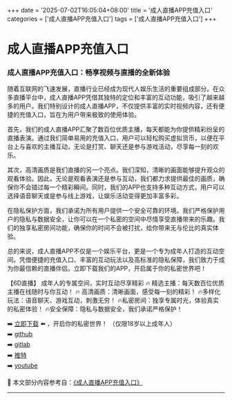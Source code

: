 +++
date = '2025-07-02T16:05:04+08:00'
title = '成人直播APP充值入口'
categories = ['成人直播APP充值入口']
tags = ['成人直播APP充值入口']
+++

# 成人直播APP充值入口

### 成人直播APP充值入口：畅享视频与直播的全新体验

随着互联网的飞速发展，直播行业已经成为现代人娱乐生活的重要组成部分。在众多直播平台中，成人直播APP凭借其独特的定位和丰富的互动功能，吸引了越来越多的用户。我们特别设计的成人直播APP，不仅提供丰富的实时视频内容，还有便捷的充值入口，旨在为用户带来极致的使用体验。

首先，我们的成人直播APP汇聚了数百位优质主播，每天都能为你提供精彩纷呈的直播表演。通过我们简单易用的充值入口，用户可以轻松购买虚拟货币，以便在平台上与喜欢的主播互动，无论是打赏、聊天还是参与游戏活动，尽享每一刻的欢乐。

其次，高清画质是我们直播的另一个亮点。我们深知，清晰的画面能够提升观众的观看体验。因此，无论是观看表演还是参与互动，我们都力求提供最佳的画质，确保你不会错过每一个精彩瞬间。同时，我们的APP也支持多种互动方式，用户可以选择语音聊天或是参与线上游戏，让娱乐活动变得更加丰富多彩。

在隐私保护方面，我们承诺为所有用户提供一个安全可靠的环境。我们严格保护用户的隐私与数据安全，让你可以在一个私密的空间中尽情享受直播带来的乐趣。我们的独享私密房间功能，确保你的时间不会被打扰，给你带来无与伦比的真实体验。

总的来说，成人直播APP不仅是一个娱乐平台，更是一个专为成年人打造的互动空间。凭借便捷的充值入口、丰富的互动玩法以及高标准的隐私保障，我们致力于成为你最信赖的直播伴侣。立即下载我们的APP，开启属于你的私密世界吧！

【6D直播】
成年人的专属空间，实时互动尽享精彩
🔥 精选主播：每天数百位优质主播在线随时与你互动！
🔥 高清画质：清晰画面，感受每一刻的精彩！
🔥多样化玩法：语音聊天、游戏互动，刺激无穷！
🔥私密房间：独享专属时光，体验真实的私密体验！
🔥安全保障：隐私与数据安全，我们承诺严格保护！

➡️ [立即下载](https://down123.s3.ap-east-1.amazonaws.com/down/down.html?channelCode=blog) ⬅️ ，开启你的私密世界！
（仅限18岁以上成年人）  
➡️ [github](https://aldult-live.github.io/)  
➡️ [gitlab](https://seo-09598d.gitlab.io/)  
➡️ [推特](https://x.com/wegame33)  
➡️ [youtube](https://www.youtube.com/@6Dlive)


📘 本文部分内容参考自：[《成人直播APP充值入口》](https://github.com/huluwagit/huluwa)

---
